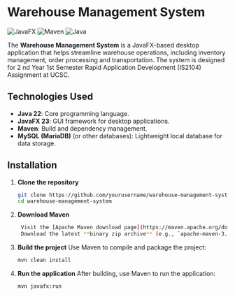 # Warehouse Management System

![JavaFX](https://img.shields.io/badge/JavaFX-v23-blue.svg)
![Maven](https://img.shields.io/badge/Maven-Build-brightgreen.svg)
![Java](https://img.shields.io/badge/Java-22-orange.svg)

The **Warehouse Management System** is a JavaFX-based desktop application that helps streamline warehouse operations, including inventory management, order processing and transportation. The system is designed for 2 nd Year 1st Semester Rapid Application Development (IS2104) Assignment at UCSC.

## Technologies Used
- **Java 22**: Core programming language.
- **JavaFX 23**: GUI framework for desktop applications.
- **Maven**: Build and dependency management.
- **MySQL (MariaDB)** (or other databases): Lightweight local database for data storage.

## Installation

1. **Clone the repository**
   ```bash
   git clone https://github.com/yourusername/warehouse-management-system.git
   cd warehouse-management-system
   ```
2. **Download Maven**
   ```bash
    Visit the [Apache Maven download page](https://maven.apache.org/download.cgi).
    Download the latest **binary zip archive** (e.g., `apache-maven-3.x.x-bin.zip`).
   ```

3. **Build the project** Use Maven to compile and package the project:
    ```bash
    mvn clean install
    ```
    
4. **Run the application** After building, use Maven to run the application:
    ```bash
    mvn javafx:run
    ```

